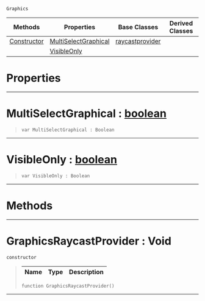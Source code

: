  `Graphics`

|Methods|Properties|Base Classes|Derived Classes|
|---|---|---|---|
|[ Constructor](https://github.com/ArendDanielek/ZeroDocsTest/blob/master/code_reference/class_reference/graphicsraycastprovider.markdown#graphicsraycastprovider)|[ MultiSelectGraphical](https://github.com/ArendDanielek/ZeroDocsTest/blob/master/code_reference/class_reference/graphicsraycastprovider.markdown#multiselectgraphical-zer)|[raycastprovider](https://github.com/ArendDanielek/ZeroDocsTest/blob/master/code_reference/class_reference/raycastprovider.markdown)| |
| |[ VisibleOnly](https://github.com/ArendDanielek/ZeroDocsTest/blob/master/code_reference/class_reference/graphicsraycastprovider.markdown#visibleonly-zero-engine)| | |


 #  Properties


---  
 #  MultiSelectGraphical : [boolean](https://github.com/ArendDanielek/ZeroDocsTest/blob/master/code_reference/zilch_base_types/boolean.markdown)

> 
> ``` lang=cpp, name=Zilch
> var MultiSelectGraphical : Boolean


---  
 #  VisibleOnly : [boolean](https://github.com/ArendDanielek/ZeroDocsTest/blob/master/code_reference/zilch_base_types/boolean.markdown)

> 
> ``` lang=cpp, name=Zilch
> var VisibleOnly : Boolean


---  
 #  Methods


---  
 #  GraphicsRaycastProvider : Void

 `constructor`

> 
> |Name|Type|Description|
> |---|---|---|
> ``` lang=cpp, name=Zilch
> function GraphicsRaycastProvider()
> ``` 


---  
 
  
  
  
  
  
  
  

 
